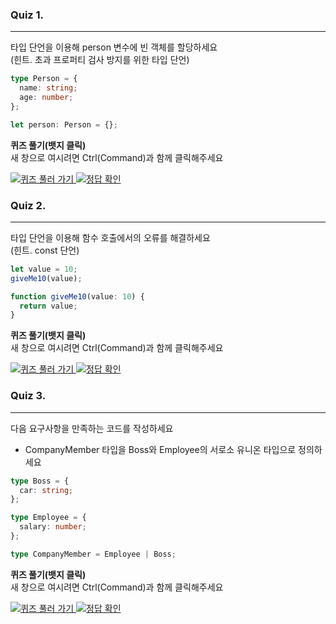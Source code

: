 ### Quiz 1.

---

타입 단언을 이용해 person 변수에 빈 객체를 할당하세요  
(힌트. 초과 프로퍼티 검사 방지를 위한 타입 단언)

```typescript
type Person = {
  name: string;
  age: number;
};

let person: Person = {};
```

**퀴즈 풀기(뱃지 클릭)**  
새 창으로 여시려면 Ctrl(Command)과 함께 클릭해주세요

<p>
<a href="https://www.typescriptlang.org/play?strict=false&noImplicitAny=false&ts=5.1.6#code/PQKgUA2gBIHN2DgTVAxg4HBqoF0yAGFwoeNUBdNgHaOAi41IC7jglWOAuq1AA4CmATgM4D2AdlIAM9gGEOALo1IAk+qIFwawC0zgH06ogA1XAn02ANVcAcg4BSxsAApAMeuAOpYB0UQBCzgH5qogEFXAOh2AfZcAPS1EABNYBqBqIEoewAOTkwCDjgHVWoOfAQCUYCDAYGAALgCe9FAACoysHAC8UADeYFBQbACGALZ0AFxQTKEMAJZsAOYA3GlQmeX5GQCu2QBGjNUAvtVgADZ0obRx7AWxzOxQScldYEA" target="_blank">
<img src="https://img.shields.io/badge/-%ED%80%B4%EC%A6%88%20%ED%92%80%EA%B8%B0-3178c6?logo=typescript&logoColor=white" alt="퀴즈 풀러 가기"/>
</a>
<a href="https://www.typescriptlang.org/play?strict=false&noImplicitAny=false&ts=5.1.6#code/PQKgUA2gBIHN2DgTVAxg4HBqoF0yAGFwoeNUBdNgHaOAi41IC7jglWOAuq1AA4CmATgM4D2AdlIAM9gGEOALo1IAk+qIFwawC0zgH06ogA1XAn02ANVcAcg4BSxsAApAMeuAOpYB0UQBCzgH5qogEFXAOh2AfZcAPS1EABNYBqBqIEoewAOTkwCDjgHVWoOfAQCUYCDAYGAALgCe9FAACoysHAC8UADeYFBQbACGALZ0AFxQTKEMAJZsAOYA3GlQmeX5GQCu2QBGjNUAvtVgADZ0obRx7AWxzOxQSckdtUwxQ2zVQA" target="_blank">
<img src="https://img.shields.io/badge/-%EC%A0%95%EB%8B%B5%20%ED%99%95%EC%9D%B8-c63178?logo=typescript&logoColor=white" alt="정답 확인"/>
</a>
</p>

### Quiz 2.

---

타입 단언을 이용해 함수 호출에서의 오류를 해결하세요  
(힌트. const 단언)

```typescript
let value = 10;
giveMe10(value);

function giveMe10(value: 10) {
  return value;
}
```

**퀴즈 풀기(뱃지 클릭)**  
새 창으로 여시려면 Ctrl(Command)과 함께 클릭해주세요

<p>
<a href="https://www.typescriptlang.org/play?strict=false&noImplicitAny=false&ts=5.1.6#code/PQKgUA2gBIHN2DgTVAxg4HBqoF0yAGFwoeNUBdNgHaOAi41IC7jglWOAuq1IBargGENSAca4DmzgC6OA4g4BrjUgJGOAanYB9OqJUANNYA1VwByDgFLGwACkAx64A6lgHRQAxgHsAdgGcALvgIBKMCGBgwAGwCmBgG4BDSwFdrUALxQAjAAYA3GAA5gCWdtYAsta+so4u1kYBYKBQEAAq1vpoUIA3o4AMdYABvYAMi4ApTVCAqBOAr00kgC0zgDYLYrlQgCDjgDqrUOSAI82AOh1QdGVigAOTUIBSo4CtQ4ATTYAnTVBmYABmzlpqesHaUCFhkdGxrgBc3j5GUADeYFBQAE62zhdaUDvWAQC+YEA" target="_blank">
<img src="https://img.shields.io/badge/-%ED%80%B4%EC%A6%88%20%ED%92%80%EA%B8%B0-3178c6?logo=typescript&logoColor=white" alt="퀴즈 풀러 가기"/>
</a>
<a href="https://www.typescriptlang.org/play?strict=false&noImplicitAny=false&ts=5.1.6#code/PQKgUA2gBIHN2DgTVAxg4HBqoF0yAGFwoeNUBdNgHaOAi41IC7jglWOAuq1ICKjgGe1SAq84DstgGuNSAkY4BqdgPp1SWAGmsAaq4A5BwCljYABSAY9cAdSwDooAYwD2AOwDOAF3wEAlGBDAwYADYBTHQDcAhqYCu5qAF4oARgAMUGxuXrtANxgAOYAllbmALLmnpK2DuZ6QWCgUBAAKubaaFCAN6OADHWAAb2ADIuAKU1QgKgTgK9NJIAtM4A2C0L5UIAg44A6q1DkgCPNgDodUIAYQxVCgAOTUIBSo4CtQ4ATTYAnTVBGYABm9mpKWqHqUGER0bHxjgBc7h56UADeYFBQAE6W9tdqUPvmQQC+YEA" target="_blank">
<img src="https://img.shields.io/badge/-%EC%A0%95%EB%8B%B5%20%ED%99%95%EC%9D%B8-c63178?logo=typescript&logoColor=white" alt="정답 확인"/>
</a>
</p>

### Quiz 3.

---

다음 요구사항을 만족하는 코드를 작성하세요

- CompanyMember 타입을 Boss와 Employee의 서로소 유니온 타입으로 정의하세요

```typescript
type Boss = {
  car: string;
};

type Employee = {
  salary: number;
};

type CompanyMember = Employee | Boss;
```

**퀴즈 풀기(뱃지 클릭)**  
새 창으로 여시려면 Ctrl(Command)과 함께 클릭해주세요

<p>
<a href="https://www.typescriptlang.org/play?strict=false&noImplicitAny=false&ts=5.1.6#code/PQKgUA2gBIHN2DgTVAxg4HBqoF0yBOmwMuNUCljgNrWA1A4LargIuNSAznYI4TgGquApTVICrzgOy2A+nVIInjgjIO2Acg3jABaKAGEA9gFsADgEMAdgE8AsgFNJAI1UAnKIAGFwKHjFAELiAzmcACY1ACiMgDbjFq1YA1xqIBxBwDodiKIAJxwAmmwAox-QNAHnGvKEBUCdd+QRBgMDBQKAgARQBXAEsALzQoQBFRwAz291YOQBEx7kAXVahAEjHADU6OOEAHGrioBLAAF0VpVShTCygAXigAbzAoKABjWW0ALigzTu0s+QBzAG4wAF8trp6+u2lHZz6R8cmzWXtZxQX5DM0dLd2k7t6xKTklNSfdEaOJxcUAAPv1zGY9ikIAAVVRLfKAG9HAAx1gADewAMi4wooBXpoogBaZwA2C7RkVBACDjgB1VqCASrHACPNkUAGENRWiAAcmoIApUcArUMBTDtRIAMwy8imnSy4nkUE68M6AAopl8FCp1Fp5p8ZArfsqAJRjCZQLJ8qCy+U-JU6AB07zOQxGACIBmYbdqLpNpmKzOJ7KozY41tKbURAKXjgA2mqCABDaoIAKGaggBQewAX9TyFjaADSutUmv5mmbaTVbSbbKCqexmPr6w1ytOKjOW4bWqA2wFOFyOnUu13yd2e73iX02gqAQcmaVBACtjgEg6wAC41BEyny99K8qzVcbtpFDnddsdmAgA" target="_blank">
<img src="https://img.shields.io/badge/-%ED%80%B4%EC%A6%88%20%ED%92%80%EA%B8%B0-3178c6?logo=typescript&logoColor=white" alt="퀴즈 풀러 가기"/>
</a>
<a href="https://www.typescriptlang.org/play?strict=false&noImplicitAny=false&ts=5.1.6#code/PQKgUA2gBIHN2DgTVAxg4HBqoF0yBOmwMuNUCljgNrWA1A4LargIuNSAznYI4TgGquApTVICrzgOy2A+nVIInjgjIO2Acg3jABaKAGEA9gFsADgEMAdgE8AsgFNJAI1UAnKIAGFwKHjFAELiAzmcACY1ACiMgDbjFq1YA1xqIBxBwDodiKIAJxwAmmwAox-QNAHnGvKEBUCdd+QRBgMDBQKAgARQBXAEsALzQoQBFRwAz291YOQBEx7kAXVahAEjHADU6OOEAHGrioBLAAF0VpVShTCygAXigAbzAoKG7egC4oACIBs3mAbgmoAGNZbTmzTu0s+QBzNYBfNa6evrtpR2c+kfHJ6dU5+Zu7l1X1s1l7bcUc3kGU0OjOFxeYikciUalBuhGHycLigAB9+uYzBcUhAACqqPb5QA3o4AGOsAAb2ABkXGFFAK9NFEALTOAGwXaCSoIAQccAOqtQQCVY4AR5sigAwhqK0QADk1BAFKjgFahgKYdqJABmGXkG06WXE8imBM6AAoNtCFCp1FodlCZAa4caAJRjdZZeVQXX62FGnQAOkhQ09CyW82tT0mm3VZnE9lUrscR218yIgFLxwAbTVBAAhtUEAFDNQQAoPYAL+tlbwANIGzc74a6ttpLWtJqcoKp7GY+naHXrC4bix6ve8HMjVL6bQHA-Jg6Hw+JI-MCoBByd5UEAK2OASDrAALjUDzBZhLeNrt+-20inL61OYH3QA" target="_blank">
<img src="https://img.shields.io/badge/-%EC%A0%95%EB%8B%B5%20%ED%99%95%EC%9D%B8-c63178?logo=typescript&logoColor=white" alt="정답 확인"/>
</a>
</p>
